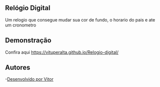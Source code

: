 
## Relógio Digital
Um relogio que consegue mudar sua cor de fundo, o horario do pais e ate um cronometro 

##  Demonstração
Confira aqui 
https://vituperalta.github.io/Relogio-digital/
## Autores
 -[Desenvolvido por Vitor](https://github.com/VituPeralta)